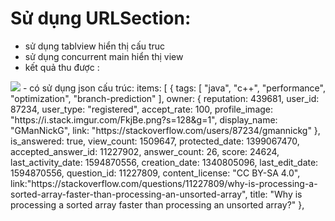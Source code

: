 # Sử dụng URLSection:
 - sử dụng tablview hiển thị cấu truc
 - sử dụng concurrent main hiển thị view
 - kết quả thu được : 
 <img src="2020-07-22 00.05.53.gif">
- có sử dụng json cấu trúc: 
items: [
{
tags: [
        "java",
            "c++",
            "performance",
            "optimization",
            "branch-prediction"
            ],
                owner: {
                reputation: 439681,
                user_id: 87234,
                user_type: "registered",
                accept_rate: 100,
                profile_image: "https://i.stack.imgur.com/FkjBe.png?s=128&g=1",
                display_name: "GManNickG",
                link: "https://stackoverflow.com/users/87234/gmannickg"
                },
                    is_answered: true,
                    view_count: 1509647,
                    protected_date: 1399067470,
                    accepted_answer_id: 11227902,
                    answer_count: 26,
                    score: 24624,
                    last_activity_date: 1594870556,
                    creation_date: 1340805096,
                    last_edit_date: 1594870556,
                    question_id: 11227809,
                    content_license: "CC BY-SA 4.0",
            link:"https://stackoverflow.com/questions/11227809/why-is-processing-a-sorted-array-faster-than-processing-an-unsorted-array",
                    title: "Why is processing a sorted array faster than processing an unsorted array?"
},

